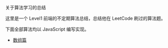 关于算法学习的总结

这里是一个 Level1 前端的不定期算法总结，总结他在 LeetCode 刷过的算法题。

下面全部算法均以 JavaScript 编写实现。


- [数组篇](./md/array.js)
